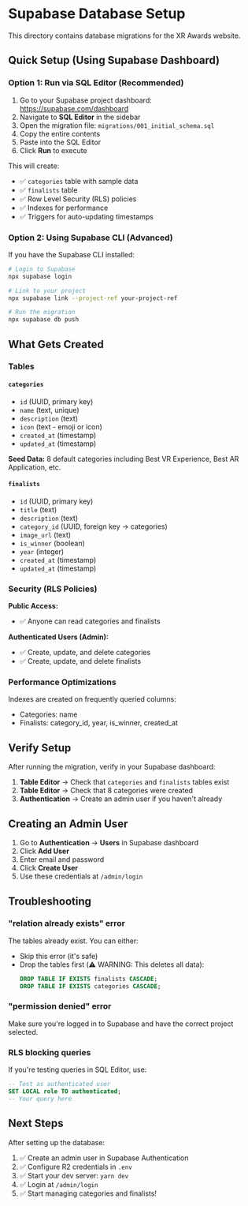 # Supabase Database Setup

This directory contains database migrations for the XR Awards website.

## Quick Setup (Using Supabase Dashboard)

### Option 1: Run via SQL Editor (Recommended)

1. Go to your Supabase project dashboard: https://supabase.com/dashboard
2. Navigate to **SQL Editor** in the sidebar
3. Open the migration file: `migrations/001_initial_schema.sql`
4. Copy the entire contents
5. Paste into the SQL Editor
6. Click **Run** to execute

This will create:
- ✅ `categories` table with sample data
- ✅ `finalists` table
- ✅ Row Level Security (RLS) policies
- ✅ Indexes for performance
- ✅ Triggers for auto-updating timestamps

### Option 2: Using Supabase CLI (Advanced)

If you have the Supabase CLI installed:

```bash
# Login to Supabase
npx supabase login

# Link to your project
npx supabase link --project-ref your-project-ref

# Run the migration
npx supabase db push
```

## What Gets Created

### Tables

#### `categories`
- `id` (UUID, primary key)
- `name` (text, unique)
- `description` (text)
- `icon` (text - emoji or icon)
- `created_at` (timestamp)
- `updated_at` (timestamp)

**Seed Data:** 8 default categories including Best VR Experience, Best AR Application, etc.

#### `finalists`
- `id` (UUID, primary key)
- `title` (text)
- `description` (text)
- `category_id` (UUID, foreign key → categories)
- `image_url` (text)
- `is_winner` (boolean)
- `year` (integer)
- `created_at` (timestamp)
- `updated_at` (timestamp)

### Security (RLS Policies)

**Public Access:**
- ✅ Anyone can read categories and finalists

**Authenticated Users (Admin):**
- ✅ Create, update, and delete categories
- ✅ Create, update, and delete finalists

### Performance Optimizations

Indexes are created on frequently queried columns:
- Categories: name
- Finalists: category_id, year, is_winner, created_at

## Verify Setup

After running the migration, verify in your Supabase dashboard:

1. **Table Editor** → Check that `categories` and `finalists` tables exist
2. **Table Editor** → Check that 8 categories were created
3. **Authentication** → Create an admin user if you haven't already

## Creating an Admin User

1. Go to **Authentication** → **Users** in Supabase dashboard
2. Click **Add User**
3. Enter email and password
4. Click **Create User**
5. Use these credentials at `/admin/login`

## Troubleshooting

### "relation already exists" error
The tables already exist. You can either:
- Skip this error (it's safe)
- Drop the tables first (⚠️ WARNING: This deletes all data):
  ```sql
  DROP TABLE IF EXISTS finalists CASCADE;
  DROP TABLE IF EXISTS categories CASCADE;
  ```

### "permission denied" error
Make sure you're logged in to Supabase and have the correct project selected.

### RLS blocking queries
If you're testing queries in SQL Editor, use:
```sql
-- Test as authenticated user
SET LOCAL role TO authenticated;
-- Your query here
```

## Next Steps

After setting up the database:

1. ✅ Create an admin user in Supabase Authentication
2. ✅ Configure R2 credentials in `.env`
3. ✅ Start your dev server: `yarn dev`
4. ✅ Login at `/admin/login`
5. ✅ Start managing categories and finalists!

